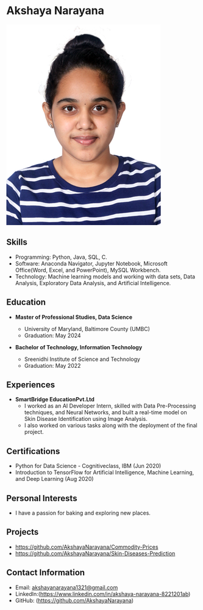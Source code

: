 # Akshaya Narayana


![Akshaya](1.jpg)

## Skills
- Programming: Python, Java, SQL, C.
- Software: Anaconda Navigator, Jupyter Notebook, Microsoft Office(Word, Excel, and PowerPoint), MySQL Workbench.
- Technology: Machine learning models and working with data sets, Data Analysis, Exploratory Data Analysis, and Artificial Intelligence.

## Education
- **Master of Professional Studies, Data Science**
  - University of Maryland, Baltimore County (UMBC)
  - Graduation: May 2024

- **Bachelor of Technology, Information Technology**
  - Sreenidhi Institute of Science and Technology
  - Graduation: May 2022


## Experiences
- **SmartBridge EducationPvt.Ltd**
  - I worked as an AI Developer Intern, skilled with Data Pre-Processing techniques, and Neural Networks, and built a real-time model on Skin Disease Identification using Image Analysis.
  - I also worked on various tasks along with the deployment of the final project.

## Certifications
- Python for Data Science - Cognitiveclass, IBM	 (Jun 2020)
- Introduction to TensorFlow for Artificial Intelligence, Machine Learning, and Deep Learning	 (Aug 2020) 

## Personal Interests
- I have a passion for baking and exploring new places.

## Projects
- https://github.com/AkshayaNarayana/Commodity-Prices
- https://github.com/AkshayaNarayana/Skin-Diseases-Prediction

## Contact Information
- Email: akshayanarayana1321@gmail.com
- LinkedIn:(https://www.linkedin.com/in/akshaya-narayana-8221201ab)
- GitHub: (https://github.com/AkshayaNarayana)
